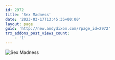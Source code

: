 ```yaml
---
id: 2972
title: 'Sex Madness'
date: '2023-03-17T13:45:35+00:00'
layout: page
guid: 'http://new.andydixon.com/?page_id=2972'
trx_addons_post_views_count:
    - '1'
---
```


![Sex Madness](https://i0.wp.com/assets.g8x2.ldn.idrivee2-23.com/posters/Sex%20Madness%2001.jpg?w=1200&ssl=1 "Sex Madness")